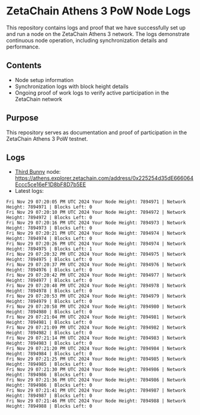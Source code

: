 # ZetaChain Athens 3 PoW Node Logs
This repository contains logs and proof that we have successfully set up and run a node on the ZetaChain Athens 3 network. The logs demonstrate continuous node operation, including synchronization details and performance.

## Contents
- Node setup information
- Synchronization logs with block height details
- Ongoing proof of work logs to verify active participation in the ZetaChain network

## Purpose
This repository serves as documentation and proof of participation in the ZetaChain Athens 3 PoW testnet.

## Logs

- [Third Bunny](https://thirdbunny.xyz/) node: https://athens.explorer.zetachain.com/address/0x225254d35dE666064Eccc5ce16eF1D8bF8D7b5EE
- Latest logs:
```
Fri Nov 29 07:20:05 PM UTC 2024 Your Node Height: 7894971 | Network Height: 7894971 | Blocks Left: 0
Fri Nov 29 07:20:10 PM UTC 2024 Your Node Height: 7894972 | Network Height: 7894972 | Blocks Left: 0
Fri Nov 29 07:20:16 PM UTC 2024 Your Node Height: 7894973 | Network Height: 7894973 | Blocks Left: 0
Fri Nov 29 07:20:21 PM UTC 2024 Your Node Height: 7894974 | Network Height: 7894974 | Blocks Left: 0
Fri Nov 29 07:20:26 PM UTC 2024 Your Node Height: 7894974 | Network Height: 7894975 | Blocks Left: 1
Fri Nov 29 07:20:32 PM UTC 2024 Your Node Height: 7894975 | Network Height: 7894975 | Blocks Left: 0
Fri Nov 29 07:20:37 PM UTC 2024 Your Node Height: 7894976 | Network Height: 7894976 | Blocks Left: 0
Fri Nov 29 07:20:42 PM UTC 2024 Your Node Height: 7894977 | Network Height: 7894977 | Blocks Left: 0
Fri Nov 29 07:20:48 PM UTC 2024 Your Node Height: 7894978 | Network Height: 7894978 | Blocks Left: 0
Fri Nov 29 07:20:53 PM UTC 2024 Your Node Height: 7894979 | Network Height: 7894979 | Blocks Left: 0
Fri Nov 29 07:20:58 PM UTC 2024 Your Node Height: 7894980 | Network Height: 7894980 | Blocks Left: 0
Fri Nov 29 07:21:04 PM UTC 2024 Your Node Height: 7894981 | Network Height: 7894981 | Blocks Left: 0
Fri Nov 29 07:21:09 PM UTC 2024 Your Node Height: 7894982 | Network Height: 7894982 | Blocks Left: 0
Fri Nov 29 07:21:14 PM UTC 2024 Your Node Height: 7894983 | Network Height: 7894983 | Blocks Left: 0
Fri Nov 29 07:21:20 PM UTC 2024 Your Node Height: 7894984 | Network Height: 7894984 | Blocks Left: 0
Fri Nov 29 07:21:25 PM UTC 2024 Your Node Height: 7894985 | Network Height: 7894985 | Blocks Left: 0
Fri Nov 29 07:21:30 PM UTC 2024 Your Node Height: 7894986 | Network Height: 7894986 | Blocks Left: 0
Fri Nov 29 07:21:36 PM UTC 2024 Your Node Height: 7894986 | Network Height: 7894986 | Blocks Left: 0
Fri Nov 29 07:21:41 PM UTC 2024 Your Node Height: 7894987 | Network Height: 7894987 | Blocks Left: 0
Fri Nov 29 07:21:46 PM UTC 2024 Your Node Height: 7894988 | Network Height: 7894988 | Blocks Left: 0
```
